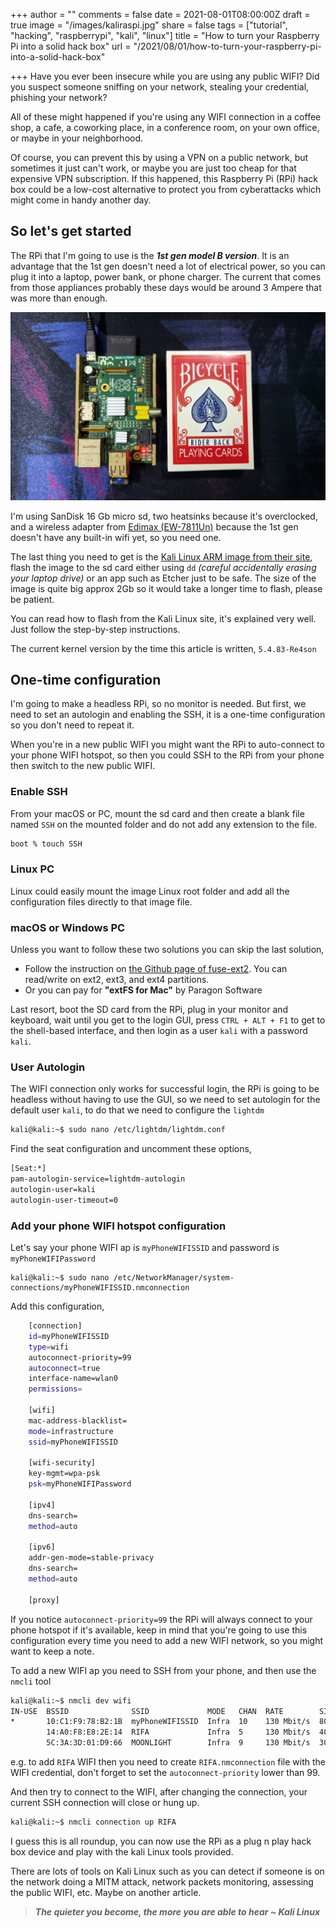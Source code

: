 +++
author = ""
comments = false
date = 2021-08-01T08:00:00Z
draft = true
image = "/images/kaliraspi.jpg"
share = false
tags = ["tutorial", "hacking", "raspberrypi", "kali", "linux"]
title = "How to turn your Raspberry Pi into a solid hack box"
url = "/2021/08/01/how-to-turn-your-raspberry-pi-into-a-solid-hack-box"

+++
Have you ever been insecure while you are using any public WIFI? Did you suspect someone sniffing on your network, stealing your credential, phishing your network?

All of these might happened if you're using any WIFI connection in a coffee shop, a cafe, a coworking place, in a conference room, on your own office, or maybe in your neighborhood.

Of course, you can prevent this by using a VPN on a public network, but sometimes it just can't work, or maybe you are just too cheap for that expensive VPN subscription. If this happened, this Raspberry Pi (RPi) hack box could be a low-cost alternative to protect you from cyberattacks which might come in handy another day.

## So let's get started

The RPi that I'm going to use is the **_1st gen model B version_**. It is an advantage that the 1st gen doesn't need a lot of electrical power, so you can plug it into a laptop, power bank, or phone charger. The current that comes from those appliances probably these days would be around 3 Ampere that was more than enough.

![](/images/raspi1bheatsinkedimax.jpg)

I'm using SanDisk 16 Gb micro sd, two heatsinks because it's overclocked, and a wireless adapter from [Edimax (EW-7811Un)](http://amzn.to/2ixrZY2) because the 1st gen doesn't have any built-in wifi yet, so you need one.

The last thing you need to get is the [Kali Linux ARM image from their site](https://www.kali.org/get-kali/#kali-arm), flash the image to the sd card either using `dd` _(careful accidentally erasing your laptop drive)_ or an app such as Etcher just to be safe. The size of the image is quite big approx 2Gb so it would take a longer time to flash, please be patient.

You can read how to flash from the Kali Linux site, it's explained very well. Just follow the step-by-step instructions.

The current kernel version by the time this article is written, `5.4.83-Re4son`

## One-time configuration

I'm going to make a headless RPi, so no monitor is needed. But first, we need to set an autologin and enabling the SSH, it is a one-time configuration so you don't need to repeat it.

When you're in a new public WIFI you might want the RPi to auto-connect to your phone WIFI hotspot, so then you could SSH to the RPi from your phone then switch to the new public WIFI.

### Enable SSH

From your macOS or PC, mount the sd card and then create a blank file named `SSH` on the mounted folder and do not add any extension to the file. 

```bash
boot % touch SSH
```

### Linux PC

Linux could easily mount the image Linux root folder and add all the configuration files directly to that image file.

### macOS or Windows PC

Unless you want to follow these two solutions you can skip the last solution,  
* Follow the instruction on [the Github page of fuse-ext2](https://github.com/alperakcan/fuse-ext2). You can read/write on ext2, ext3, and ext4 partitions.
* Or you can pay for **"extFS for Mac"** by Paragon Software

Last resort, boot the SD card from the RPi, plug in your monitor and keyboard, wait until you get to the login GUI, press `CTRL + ALT + F1` to get to the shell-based interface, and then login as a user `kali` with a password `kali`.

### User Autologin

The WIFI connection only works for successful login, the RPi is going to be headless without having to use the GUI, so we need to set autologin for the default user `kali`, to do that we need to configure the `lightdm`

```bash
kali@kali:~$ sudo nano /etc/lightdm/lightdm.conf
```
Find the seat configuration and uncomment these options,
```bash
[Seat:*]
pam-autologin-service=lightdm-autologin
autologin-user=kali
autologin-user-timeout=0
```

### Add your phone WIFI hotspot configuration

Let's say your phone WIFI ap is `myPhoneWIFISSID` and password is `myPhoneWIFIPassword`

    kali@kali:~$ sudo nano /etc/NetworkManager/system-connections/myPhoneWIFISSID.nmconnection

Add this configuration,

```bash
    [connection]
    id=myPhoneWIFISSID
    type=wifi
    autoconnect-priority=99
    autoconnect=true
    interface-name=wlan0
    permissions=
    
    [wifi]
    mac-address-blacklist=
    mode=infrastructure
    ssid=myPhoneWIFISSID
    
    [wifi-security]
    key-mgmt=wpa-psk
    psk=myPhoneWIFIPassword
    
    [ipv4]
    dns-search=
    method=auto
    
    [ipv6]
    addr-gen-mode=stable-privacy
    dns-search=
    method=auto
    
    [proxy]
```

If you notice `autoconnect-priority=99` the RPi will always connect to your phone hotspot if it's available, keep in mind that you're going to use this configuration every time you need to add a new WIFI network, so you might want to keep a note.

To add a new WIFI ap you need to SSH from your phone, and then use the `nmcli` tool
```bash
kali@kali:~$ nmcli dev wifi
IN-USE  BSSID              SSID       		MODE   CHAN  RATE        SIGNAL  BARS  SECURITY
*       10:C1:F9:78:B2:1B  myPhoneWIFISSID  Infra  10    130 Mbit/s  80      ***   WPA1 WPA2
        14:A0:F8:E8:2E:14  RIFA       		Infra  5     130 Mbit/s  40      **    WPA1 WPA2
        5C:3A:3D:01:D9:66  MOONLIGHT  		Infra  9     130 Mbit/s  30      *     WPA1 WPA2
```
e.g. to add `RIFA` WIFI then you need to create `RIFA.nmconnection` file with the WIFI credential, don't forget to set the `autoconnect-priority` lower than 99.

And then try to connect to the WIFI, after changing the connection, your current SSH connection will close or hung up.
```bash
kali@kali:~$ nmcli connection up RIFA
```

I guess this is all roundup, you can now use the RPi as a plug n play hack box device and play with the kali Linux tools provided.

There are lots of tools on Kali Linux such as you can detect if someone is on the network doing a MITM attack, network packets monitoring, assessing the public WIFI, etc. Maybe on another article.

> **_The quieter you become, the more you are able to hear
> \~ Kali Linux_**